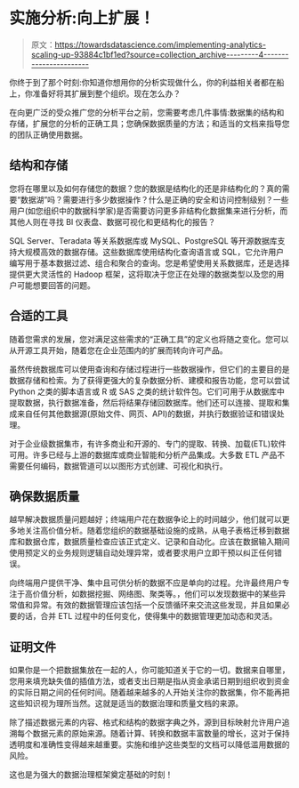 # 实施分析:向上扩展！

> 原文：<https://towardsdatascience.com/implementing-analytics-scaling-up-93884c1bf1ed?source=collection_archive---------4----------------------->

你终于到了那个时刻:你知道你想用你的分析实现做什么，你的利益相关者都在船上，你准备好将其扩展到整个组织。现在怎么办？

在向更广泛的受众推广您的分析平台之前，您需要考虑几件事情:数据集的结构和存储，扩展您的分析的正确工具；您确保数据质量的方法；和适当的文档来指导您的团队正确使用数据。

## 结构和存储

您将在哪里以及如何存储您的数据？您的数据是结构化的还是非结构化的？真的需要“数据湖”吗？需要进行多少数据操作？什么是正确的安全和访问控制级别？一些用户(如您组织中的数据科学家)是否需要访问更多非结构化数据集来进行分析，而其他人则在寻找 BI 仪表盘、数据可视化和更结构化的报告？

SQL Server、Teradata 等关系数据库或 MySQL、PostgreSQL 等开源数据库支持大规模高效的数据存储。这些数据库使用结构化查询语言或 SQL，它允许用户编写用于基本数据过滤、组合和聚合的查询。您是希望使用关系数据库，还是选择提供更大灵活性的 Hadoop 框架，这将取决于您正在处理的数据类型以及您的用户可能想要回答的问题。

## 合适的工具

随着您需求的发展，您对满足这些需求的“正确工具”的定义也将随之变化。您可以从开源工具开始，随着您在企业范围内的扩展而转向许可产品。

虽然传统数据库可以使用查询和存储过程进行一些数据操作，但它们的主要目的是数据存储和检索。为了获得更强大的复杂数据分析、建模和报告功能，您可以尝试 Python 之类的脚本语言或 R 或 SAS 之类的统计软件包。它们可用于从数据库中提取数据，执行数据准备，然后将结果存储回数据库。他们还可以连接、提取和集成来自任何其他数据源(原始文件、网页、API)的数据，并执行数据验证和错误处理。

对于企业级数据集市，有许多商业和开源的、专门的提取、转换、加载(ETL)软件可用。许多已经与上游的数据库或商业智能和分析产品集成。大多数 ETL 产品不需要任何编码，数据管道可以以图形方式创建、可视化和执行。

## 确保数据质量

越早解决数据质量问题越好；终端用户花在数据争论上的时间越少，他们就可以更多地关注高价值分析。随着您组织的数据基础设施的成熟，从电子表格迁移到数据库和数据仓库，数据质量检查应该正式定义、记录和自动化。应该在数据输入期间使用预定义的业务规则逻辑自动处理异常，或者要求用户立即干预以纠正任何错误。

向终端用户提供干净、集中且可供分析的数据不应是单向的过程。允许最终用户专注于高价值分析，如数据挖掘、网络图、聚类等。，他们可以发现数据中的某些异常值和异常。有效的数据管理应该包括一个反馈循环来交流这些发现，并且如果必要的话，合并 ETL 过程中的任何变化，使得集中的数据管理更加动态和灵活。

## 证明文件

如果你是一个把数据集放在一起的人，你可能知道关于它的一切。数据来自哪里，您用来填充缺失值的插值方法，或者支出日期是指从资金承诺日期到组织收到资金的实际日期之间的任何时间。随着越来越多的人开始关注你的数据集，你不能再把这些知识视为理所当然。这就是适当的数据治理和质量文档的来源。

除了描述数据元素的内容、格式和结构的数据字典之外，源到目标映射允许用户追溯每个数据元素的原始来源。随着计算、转换和数据丰富数量的增长，这对于保持透明度和准确性变得越来越重要。实施和维护这些类型的文档可以降低滥用数据的风险。

这也是为强大的数据治理框架奠定基础的时刻！